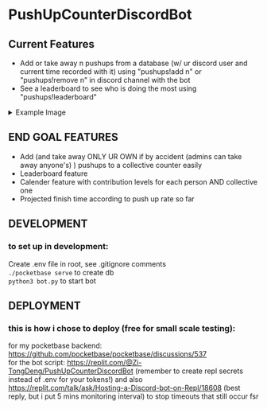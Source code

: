 # PushUpCounterDiscordBot
## Current Features
- Add or take away n pushups from a database (w/ ur discord user and current time recorded with it) using "pushups!add n" or "pushups!remove n" in discord channel with the bot  
- See a leaderboard to see who is doing the most using "pushups!leaderboard"
<details><summary>Example Image</summary><p><img src="https://user-images.githubusercontent.com/108423881/219471784-d58e8894-a2ab-4029-9e45-5331792cface.png"></p></details>

## END GOAL FEATURES
- Add (and take away ONLY UR OWN if by accident (admins can take away anyone's) ) pushups to a collective counter easily
- Leaderboard feature
- Calender feature with contribution levels for each person AND collective one
- Projected finish time according to push up rate so far
## DEVELOPMENT
### to set up in development:
Create .env file in root, see .gitignore comments  
```./pocketbase serve``` to create db  
```python3 bot.py``` to start bot  
## DEPLOYMENT
### this is how i chose to deploy (free for small scale testing):
for my pocketbase backend: https://github.com/pocketbase/pocketbase/discussions/537  
for the bot script: https://replit.com/@Zi-TongDeng/PushUpCounterDiscordBot  (remember to create repl secrets instead of .env for your tokens!)
and also https://replit.com/talk/ask/Hosting-a-Discord-bot-on-Repl/18608 (best reply, but i put 5 mins monitoring interval) to stop timeouts that still occur fsr
